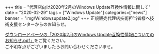 +++
title = "代理店向け2020年2月のWindows Update互換性情報に関して"
date = "2020-02-29"
tags = ["Windows Update"]
categories=["news"]
banner = "img/Windowsupdate2.jpg"
+++
正規販売代理店技術担当者様へ技術支援センターからのお知らせ。  
<!--more-->


[ダウンロードページの「2020年2月のWindows Update互換性情報についてのお知らせ.pdf」](https://www.kitasp.com/downloads/)をご覧ください。  
ご不明な点がございましたらお問い合わせくださいませ。

